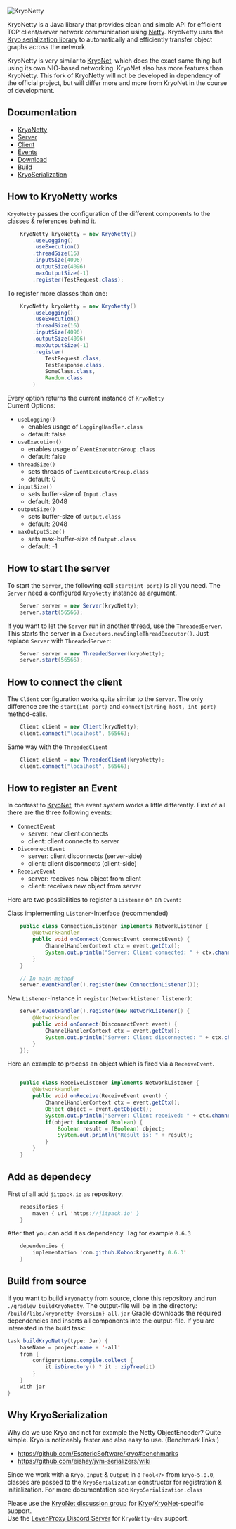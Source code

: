 ![KryoNetty](https://raw.github.com/wiki/EsotericSoftware/kryonetty/logo.jpg)

KryoNetty is a Java library that provides clean and simple API for efficient TCP client/server network communication using [Netty](http://netty.io/). KryoNetty uses the [Kryo serialization library](https://github.com/EsotericSoftware/kryo) to automatically and efficiently transfer object graphs across the network.

KryoNetty is very similar to [KryoNet](https://github.com/EsotericSoftware/kryonet), which does the exact same thing but using its own NIO-based networking. KryoNet also has more features than KryoNetty. This fork of KryoNetty will not be developed in dependency of the official project, but will differ more and more from KryoNet in the course of development.

## Documentation

- [KryoNetty](#how-to-kryonetty-works)
- [Server](#how-to-start-the-server)
- [Client](#how-to-connect-the-client)
- [Events](#how-to-register-an-event)
- [Download](#add-as-dependecy)
- [Build](#build-from-source)
- [KryoSerialization](#why-kryoserialization)


## How to KryoNetty works 
`KryoNetty` passes the configuration of the different components to the classes & references behind it.

```java
    KryoNetty kryoNetty = new KryoNetty()
        .useLogging()
        .useExecution()
        .threadSize(16)
        .inputSize(4096)
        .outputSize(4096)
        .maxOutputSize(-1)
        .register(TestRequest.class);
```

To register more classes than one:

```java
    KryoNetty kryoNetty = new KryoNetty()
        .useLogging()
        .useExecution()
        .threadSize(16)
        .inputSize(4096)
        .outputSize(4096)
        .maxOutputSize(-1)
        .register(
            TestRequest.class,
            TestResponse.class,
            SomeClass.class,
            Random.class
        )
```


Every option returns the current instance of `KryoNetty`<br>
Current Options:
- `useLogging()` 
    - enables usage of `LoggingHandler.class`
    - default: false
- `useExecution()` 
    - enables usage of `EventExecutorGroup.class`
    - default: false
- `threadSize()` 
    - sets threads of `EventExecutorGroup.class` 
    - default: 0
- `inputSize()` 
    - sets buffer-size of `Input.class` 
    - default: 2048
- `outputSize()` 
    - sets buffer-size of `Output.class`
    - default: 2048
- `maxOutputSize()` 
    - sets max-buffer-size of `Output.class` 
    - default: -1




## How to start the server

To start the `Server`, the following call `start(int port)` is all you need. The `Server` need a configured `KryoNetty` instance as argument.

```java
    Server server = new Server(kryoNetty);
    server.start(56566);
```

If you want to let the `Server` run in another thread, use the `ThreadedServer`. This starts the server in a `Executors.newSingleThreadExecutor()`. Just replace `Server` with `ThreadedServer`:

```java
    Server server = new ThreadedServer(kryoNetty);
    server.start(56566);
```




## How to connect the client

The `Client` configuration works quite similar to the `Server`. The only difference are the `start(int port)` and `connect(String host, int port)` method-calls.

```java
    Client client = new Client(kryoNetty);
    client.connect("localhost", 56566);
```

Same way with the `ThreadedClient`

```java
    Client client = new ThreadedClient(kryoNetty);
    client.connect("localhost", 56566);
```




## How to register an Event

In contrast to [KryoNet](https://github.com/EsotericSoftware/kryonet), the event system works a little differently. First of all there are the three following events:

- `ConnectEvent`
    - server: new client connects 
    - client: client connects to server
- `DisconnectEvent`
    - server: client disconnects (server-side)
    - client: client disconnects (client-side)
- `ReceiveEvent`
    - server: receives new object from client
    - client: receives new object from server 

Here are two possibilities to register a `Listener` on an `Event`:

Class implementing `Listener`-Interface (recommended)

```java
    public class ConnectionListener implements NetworkListener {
        @NetworkHandler
        public void onConnect(ConnectEvent connectEvent) {
            ChannelHandlerContext ctx = event.getCtx();
            System.out.println("Server: Client connected: " + ctx.channel().remoteAddress());
        }
    }

    // In main-method
    server.eventHandler().register(new ConnectionListener());
```


New `Listener`-Instance in `register(NetworkListener listener)`:

```java
    server.eventHandler().register(new NetworkListener() {
        @NetworkHandler
        public void onConnect(DisconnectEvent event) {
            ChannelHandlerContext ctx = event.getCtx();
            System.out.println("Server: Client disconnected: " + ctx.channel().remoteAddress());
        }
    });
```

Here an example to process an object which is fired via a `ReceiveEvent`.

```java

    public class ReceiveListener implements NetworkListener {
        @NetworkHandler
        public void onReceive(ReceiveEvent event) {
            ChannelHandlerContext ctx = event.getCtx();
            Object object = event.getObject();
            System.out.println("Server: Client received: " + ctx.channel().remoteAddress() + "/" + object);
            if(object instanceof Boolean) {
                Boolean result = (Boolean) object;
                System.out.println("Result is: " + result);
            }
        }
    }

```


## Add as dependecy

First of all add `jitpack.io` as repository. 

```java
    repositories {
        maven { url 'https://jitpack.io' }
    }
```

After that you can add it as dependency. Tag for example `0.6.3`
```java
    dependencies {
        implementation 'com.github.Koboo:kryonetty:0.6.3'
    }
```

## Build from source

If you want to build `kryonetty` from source, clone this repository and run `./gradlew buildKryoNetty`. The output-file will be in the directory: `/build/libs/kryonetty-{version}-all.jar`
Gradle downloads the required dependencies and inserts all components into the output-file.
If you are interested in the build task:

```java
task buildKryoNetty(type: Jar) {
    baseName = project.name + '-all'
    from {
        configurations.compile.collect {
            it.isDirectory() ? it : zipTree(it)
        }
    }
    with jar
}
```

## Why KryoSerialization

Why do we use Kryo and not for example the Netty ObjectEncoder? Quite simple. Kryo is noticeably faster and also easy to use. 
(Benchmark links:)
- https://github.com/EsotericSoftware/kryo#benchmarks
- https://github.com/eishay/jvm-serializers/wiki

Since we work with a `Kryo`, `Input` & `Output` in a `Pool<?>` from `kryo-5.0.0`, classes are passed to the `KryoSerialization` constructor for registration & initialization.
For more documentation see `KryoSerialization.class`

Please use the [KryoNet discussion group](http://groups.google.com/group/kryonet-users) for [Kryo](https://github.com/EsotericSoftware/kryo)/[KryoNet](https://github.com/EsotericSoftware/kryonet)-specific support. <br>
Use the [LevenProxy Discord Server](https://discord.levenproxy.eu/) for `KryoNetty-dev` support.

